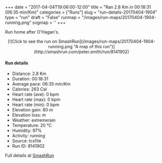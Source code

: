 +++
date = "2017-04-04T19:06:00-12:00"
title = "Ran 2.8 Km in 00:18:31 (06:35 min/Km)"
categories = ["Runs"]
slug = "run-details-20170404-1904"
type = "run"
draft = "False"
runmap = "/images/run-maps/20170404-1904-running.png"
svgmap = '<polyline points="59 1, 59 0, 59 0, 58 1, 58 4, 57 7, 56 7, 55 9, 55 9, 56 10, 55 10, 55 10, 55 10, 54 11, 53 11, 53 10, 53 10, 53 11, 53 13, 53 13, 52 15, 51 16, 51 17, 50 20, 49 21, 48 22, 49 22, 50 23, 51 23, 53 24, 56 25, 56 26, 56 27, 54 28, 54 29, 54 30, 54 31, 53 33, 53 34, 53 34, 54 34, 53 36, 53 36, 53 37, 51 38, 50 40, 49 42, 48 42, 48 42, 49 44, 48 45, 45 48, 45 49, 44 50, 43 52, 43 53, 41 55, 40 57, 40 58, 40 59, 40 62, 41 65, 41 66, 42 68, 41 69, 42 71, 42 73, 42 73, 43 75, 43 76, 43 77, 44 77, 44 77, 42 80, 45 85, 45 85, 48 86, 50 87, 51 88, 47 95, 47 97, 46 99, 47 99, 47 100, 47 100">'
+++

Run home after O'Hagan's. 

<!--more-->

<center>
[![Click to see the run on SmashRun](/images/run-maps/20170404-1904-running.png "A map of this run")](http://smashrun.com/peter.smith/run/8141902)
</center>

#### Run details

* Distance: 2.8 Km
* Duration: 00:18:31
* Average pace: 06:35 min/Km
* Calories: 263 Cal
* Heart rate (ave): 0 bpm
* Heart rate (max): 0 bpm
* Heart rate (min): 0 bpm
* Elevation gain: 80 m
* Elevation loss:  m
* Weather: extremerain
* Temperature: 20 &deg;C
* Humidity: 97%
* Activity: running
* Source: tcxfile
* Run ID: 8141902

Full details at [SmashRun](http://smashrun.com/peter.smith/run/8141902)